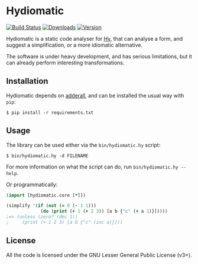 Hydiomatic
==========

[![Build Status](https://img.shields.io/travis/hylang/hydiomatic.svg?style=flat-square)](https://travis-ci.org/hylang/hydiomatic)
[![Downloads](https://img.shields.io/pypi/dm/hydiomatic.svg?style=flat-square)](https://pypi.python.org/pypi/hydiomatic)
[![Version](https://img.shields.io/pypi/v/hydiomatic.svg?style=flat-square)](https://pypi.python.org/pypi/hydiomatic)

Hydiomatic is a static code analyser for [Hy](http://hylang.org/),
that can analyse a form, and suggest a simplification, or a more
idiomatic alternative.

The software is under heavy development, and has serious limitations,
but it can already perform interesting transformations.

Installation
------------

Hydiomatic depends on [adderall][adderall], and can be installed the
usual way with `pip`:

```shell
$ pip install -r requirements.txt
```

 [adderall]: https://github.com/algernon/adderall

Usage
-----

The library can be used either via the `bin/hydiomatic.hy` script:

```shell
$ bin/hydiomatic.hy -d FILENAME
```

For more information on what the script can do, run `bin/hydiomatic.hy
--help`.

Or programmatically:

```clojure
(import [hydiomatic.core [*]])

(simplify '(if (not (= 0 (- 1 1)))
             (do (print (+ 1 (+ 2 3)) [a b {"c" (+ a 1)}]))))
;=> (unless (zero? (dec 1))
;     (print (+ 1 2 3) [a b {"c" (inc a)}]))
```

License
-------

All the code is licensed under the GNU Lesser General Public License
(v3+).
